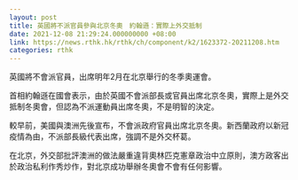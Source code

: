 ```yaml
---
layout: post
title: 英國將不派官員參與北京冬奧　約翰遜：實際上外交抵制
date: 2021-12-08 21:29:24.000000000 +08:00
link: https://news.rthk.hk/rthk/ch/component/k2/1623372-20211208.htm
categories: rthk
---
```


英國將不會派官員，出席明年2月在北京舉行的冬季奧運會。

首相約翰遜在國會表示，由於英國不會派部長或官員出席北京冬奧，實際上是外交抵制冬奧會，但認為不派運動員出席冬奧，不是明智的決定。

較早前，美國與澳洲先後宣布，不會派政府官員出席北京冬奧。新西蘭政府以新冠疫情為由，不派部長級代表出席，強調不是外交杯葛。

在北京，外交部批評澳洲的做法嚴重違背奧林匹克憲章政治中立原則，澳方政客出於政治私利作秀炒作，對北京成功舉辦冬奧會不會有任何影響。
